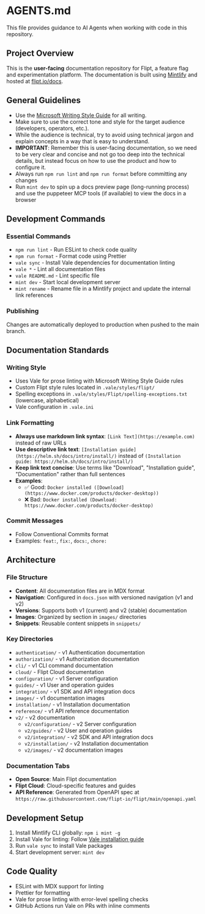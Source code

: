 # AGENTS.md

This file provides guidance to AI Agents when working with code in this repository.

## Project Overview

This is the **user-facing** documentation repository for Flipt, a feature flag and experimentation platform. The documentation is built using [Mintlify](https://mintlify.com/) and hosted at [flipt.io/docs](https://www.flipt.io/docs).

## General Guidelines

- Use the [Microsoft Writing Style Guide](https://learn.microsoft.com/en-us/style-guide/welcome/) for all writing.
- Make sure to use the correct tone and style for the target audience (developers, operators, etc.).
- While the audience is technical, try to avoid using technical jargon and explain concepts in a way that is easy to understand.
- **IMPORTANT**: Remember this is user-facing documentation, so we need to be very clear and concise and not go too deep into the technical details, but instead focus on how to use the product and how to configure it.
- Always run `npm run lint` and `npm run format` before committing any changes
- Run `mint dev` to spin up a docs preview page (long-running process) and use the puppeteer MCP tools (if available) to view the docs in a browser

## Development Commands

### Essential Commands

- `npm run lint` - Run ESLint to check code quality
- `npm run format` - Format code using Prettier
- `vale sync` - Install Vale dependencies for documentation linting
- `vale *` - Lint all documentation files
- `vale README.md` - Lint specific file
- `mint dev` - Start local development server
- `mint rename` - Rename file in a Mintlify project and update the internal link references

### Publishing

Changes are automatically deployed to production when pushed to the main branch.

## Documentation Standards

### Writing Style

- Uses Vale for prose linting with Microsoft Writing Style Guide rules
- Custom Flipt style rules located in `.vale/styles/flipt/`
- Spelling exceptions in `.vale/styles/Flipt/spelling-exceptions.txt` (lowercase, alphabetical)
- Vale configuration in `.vale.ini`

### Link Formatting

- **Always use markdown link syntax**: `[Link Text](https://example.com)` instead of raw URLs
- **Use descriptive link text**: `[Installation guide](https://helm.sh/docs/intro/install/)` instead of `(Installation guide: https://helm.sh/docs/intro/install/)`
- **Keep link text concise**: Use terms like "Download", "Installation guide", "Documentation" rather than full sentences
- **Examples**:
  - ✅ Good: `Docker installed ([Download](https://www.docker.com/products/docker-desktop))`
  - ❌ Bad: `Docker installed (Download: https://www.docker.com/products/docker-desktop)`

### Commit Messages

- Follow Conventional Commits format
- Examples: `feat:`, `fix:`, `docs:`, `chore:`

## Architecture

### File Structure

- **Content**: All documentation files are in MDX format
- **Navigation**: Configured in `docs.json` with versioned navigation (v1 and v2)
- **Versions**: Supports both v1 (current) and v2 (stable) documentation
- **Images**: Organized by section in `images/` directories
- **Snippets**: Reusable content snippets in `snippets/`

### Key Directories

- `authentication/` - v1 Authentication documentation
- `authorization/` - v1 Authorization documentation
- `cli/` - v1 CLI command documentation
- `cloud/` - Flipt Cloud documentation
- `configuration/` - v1 Server configuration
- `guides/` - v1 User and operation guides
- `integration/` - v1 SDK and API integration docs
- `images/` - v1 documentation images
- `installation/` - v1 Installation documentation
- `reference/` - v1 API reference documentation
- `v2/` - v2 documentation
  - `v2/configuration/` - v2 Server configuration
  - `v2/guides/` - v2 User and operation guides
  - `v2/integration/` - v2 SDK and API integration docs
  - `v2/installation/` - v2 Installation documentation
  - `v2/images/` - v2 documentation images

### Documentation Tabs

- **Open Source**: Main Flipt documentation
- **Flipt Cloud**: Cloud-specific features and guides
- **API Reference**: Generated from OpenAPI spec at `https://raw.githubusercontent.com/flipt-io/flipt/main/openapi.yaml`

## Development Setup

1. Install Mintlify CLI globally: `npm i mint -g`
2. Install Vale for linting: Follow [Vale installation guide](https://vale.sh/docs/vale-cli/installation/)
3. Run `vale sync` to install Vale packages
4. Start development server: `mint dev`

## Code Quality

- ESLint with MDX support for linting
- Prettier for formatting
- Vale for prose linting with error-level spelling checks
- GitHub Actions run Vale on PRs with inline comments
